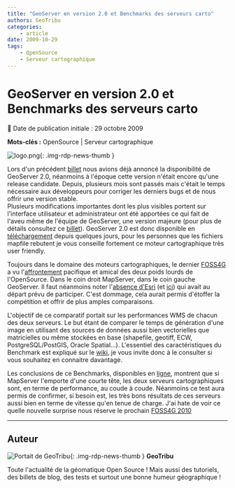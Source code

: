 ```yaml
---
title: "GeoServer en version 2.0 et Benchmarks des serveurs carto"
authors: GeoTribu
categories:
    - article
date: 2009-10-29
tags:
    - OpenSource
    - Serveur cartographique
---
```


# GeoServer en version 2.0 et Benchmarks des serveurs carto

:calendar: Date de publication initiale : 29 octobre 2009

**Mots-clés :** OpenSource | Serveur cartographique

![logo.png](https://cdn.geotribu.fr/img/logos-icones/logiciels_librairies/geoserver.png){: .img-rdp-news-thumb }

Lors d'un précédent [billet](http://geotribu.net/node/122) nous avions déjà annoncé la disponibilité de GeoServer 2.0, néanmoins à l'époque cette version n'était encore qu'une release candidate. Depuis, plusieurs mois sont passés mais c'était le temps nécessaire aux développeurs pour corriger les derniers bugs et de nous offrir une version stable.  
Plusieurs modifications importantes dont les plus visibles portent sur l'interface utilisateur et administrateur ont été apportées ce qui fait de l'aveu même de l'équipe de GeoServer, une version majeure (pour plus de détails consultez ce [billet](http://blog.geoserver.org/2009/10/26/geoserver-2-0-released/)). GeoServer 2.0 est donc disponible en [téléchargement](http://geoserver.org/display/GEOS/GeoServer+2.0.0) depuis quelques jours, pour les personnes que les fichiers mapfile rebutent je vous conseille fortement ce moteur cartographique très user friendly.

Toujours dans le domaine des moteurs cartographiques, le dernier [FOSS4G](http://2009.foss4g.org/) a vu l'[affrontement](http://wiki.osgeo.org/wiki/Benchmarking_2009) pacifique et amical des deux poids lourds de l'OpenSource. Dans le coin droit MapServer, dans le coin gauche GeoServer. Il faut néanmoins noter l'[absence d'Esri](http://lists.osgeo.org/pipermail/benchmarking/2009-October/000353.html) (et [ici](http://fuzzytolerance.info/2009/10/esri-withdraws-from-foss4g-wms-shootout/)) qui avait au départ prévu de participer. C'est dommage, cela aurait permis d'étoffer la compétition et offrir de plus amples comparaisons.

L'objectif de ce comparatif portait sur les performances WMS de chacun des deux serveurs. Le but étant de comparer le temps de génération d'une image en utilisant des sources de données aussi bien vectorielles que matricielles ou même stockées en base (shapefile, geotiff, ECW, PostgreSQL/PostGIS, Oracle Spatial...). L'essentiel des caractéristiques du Benchmark est expliqué sur le [wiki](http://wiki.osgeo.org/wiki/Benchmarking_2009), je vous invite donc à le consulter si vous souhaitez en connaitre davantage.

Les conclusions de ce Benchmarks, disponibles en [ligne](https://www.slideshare.net/gatewaygeomatics.com/wms-performance-shootout), montrent que si MapServer l'emporte d'une courte tête, les deux serveurs cartographiques sont, en terme de performance, au coude à coude. Néanmoins ce test aura permis de confirmer, si besoin est, les très bons résultats de ces serveurs aussi bien en terme de vitesse qu'en tenue de charge. J'ai hate de voir ce quelle nouvelle surprise nous réserve le prochain [FOSS4G 2010](http://2010.foss4g.org/)

----

## Auteur

![Portait de GeoTribu](https://cdn.geotribu.fr/img/internal/charte/geotribu_logo_64x64.png){: .img-rdp-news-thumb }
**GeoTribu**

Toute l'actualité de la géomatique Open Source ! Mais aussi des tutoriels, des billets de blog, des tests et surtout une bonne humeur géographique !
